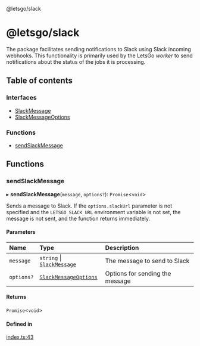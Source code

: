 @letsgo/slack

# @letsgo/slack

The package facilitates sending notifications to Slack using Slack incoming webhooks. This functionality is
primarily used by the LetsGo _worker_ to send notifications about the status of the jobs it is processing.

## Table of contents

### Interfaces

- [SlackMessage](interfaces/SlackMessage.md)
- [SlackMessageOptions](interfaces/SlackMessageOptions.md)

### Functions

- [sendSlackMessage](README.md#sendslackmessage)

## Functions

### sendSlackMessage

▸ **sendSlackMessage**(`message`, `options?`): `Promise`\<`void`\>

Sends a message to Slack. If the `options.slackUrl` parameter is not specified and the `LETSGO_SLACK_URL` environment
variable is not set, the message is not sent, and the function returns immediately.

#### Parameters

| Name | Type | Description |
| :------ | :------ | :------ |
| `message` | `string` \| [`SlackMessage`](interfaces/SlackMessage.md) | The message to send to Slack |
| `options?` | [`SlackMessageOptions`](interfaces/SlackMessageOptions.md) | Options for sending the message |

#### Returns

`Promise`\<`void`\>

#### Defined in

[index.ts:43](https://github.com/tjanczuk/letsgo/blob/ba93bb6/packages/slack/src/index.ts#L43)
